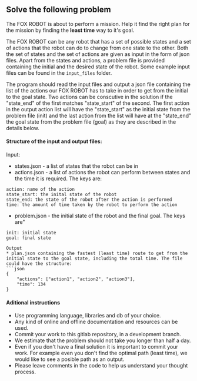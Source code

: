 ## Solve the following problem

The FOX ROBOT is about to perform a mission. Help it find the right plan for the mission by finding the **least time** way to it's goal.

The FOX ROBOT can be any robot that has a set of possible states and a set of actions that the robot can do to change from one state to the other. Both the set of states and the set of actions are given as input in the form of json files.
Apart from the states and actions, a problem file is provided containing the initial and the desired state of the robot.
Some example input files can be found in the `input_files` folder.

The program should read the input files and output a json file containing the list of the actions our FOX ROBOT has to take in order to get from the initial to the goal state.
Two actions can be conscutive in the solution if the "state_end" of the first matches "state_start" of the second.
The first action in the output action list will have the "state_start" as the initial state from the
problem file (init) and the last action from the list will have at the "state_end" the goal state from
the problem file (goal) as they are described in the details below.

#### Structure of the input and output files:

Input:
* states.json  - a list of states that the robot can be in
* actions.json - a list of actions the robot can perform between states and the time it is required. The keys are:

```
action: name of the action
state_start: the inital state of the robot
state_end: the state of the robot after the action is performed
time: the amount of time taken by the robot to perform the action
```

* problem.json - the initial state of the robot and the final goal. The keys are"
```
init: initial state
goal: final state

Output 
* plan.json containing the fastest (least time) route to get from the initial state to the goal state, including the total time. The file could have the structure:
```json
{
    "actions": ["action1", "action2", "action3"],
    "time": 134
}
```

#### Aditional instructions

* Use programming language, libraries and db of your choice.
* Any kind of online and offline documentation and resources can be used.
* Commit your work to this gitlab repository, in a development branch.
* We estimate that the problem should not take you longer than half a day.
* Even if you don't have a final solution it is important to commit your work.
For example even you don't find the optimal path (least time), we would like to
see a posible path as an output.
* Please leave comments in the code to help us understand your thought process.
